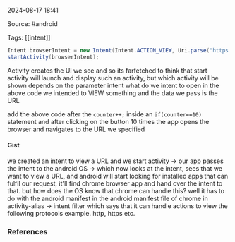 
2024-08-17 18:41

Source: #android 

Tags: [[intent]]

``` java
Intent browserIntent = new Intent(Intent.ACTION_VIEW, Uri.parse("https://hextree.io/"));
startActivity(browserIntent); 
```
Activity creates the UI we see and so its farfetched to think that start activity will launch and display such an activity, but which activity will be shown depends on the parameter intent
what do we intent to open 
in the above code we intended to VIEW something and the data we pass is the URL 

add the above code after the `counter++;` inside an `if(counter==10)` statement
and after clicking on the button 10 times the app opens the browser and navigates to the URL we specified 
#### Gist 
we created an intent to view a URL and we start activity -> our app passes the intent to the android OS -> which now looks at the intent, sees that we want to view a URL, and android will start looking for installed apps that can fulfil our request, it'll find chrome browser app and hand over the intent to that. but how does the OS know that chrome can handle this? well it has to do with the android manifest 
in the android manifest file of chrome in activity-alias -> intent filter which says that it can handle actions to view the following protocols example. http, https etc. 




### References
